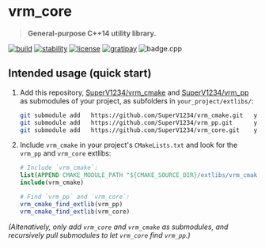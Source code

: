 # vrm_core

> **General-purpose C++14 utility library.**

[![build][badge.build]][build]
[![stability][badge.stability]][stability]
[![license][badge.license]][license]
[![gratipay][badge.gratipay]][gratipay]
![badge.cpp](https://img.shields.io/badge/c++-14-ff69b4.svg?style=flat-square)

[badge.build]: https://img.shields.io/travis/SuperV1234/vrm_core.svg?style=flat-square
[badge.stability]: https://img.shields.io/badge/stability-unstable-yellow.svg?style=flat-square
[badge.license]: http://img.shields.io/badge/license-afl%203.0-blue.svg?style=flat-square
[badge.gratipay]: https://img.shields.io/gratipay/user/SuperV1234.svg?style=flat-square

[build]: https://travis-ci.org/SuperV1234/vrm_core
[stability]: http://github.com/badges/stability-badges
[license]: https://github.com/SuperV1234/vrm_core/blob/master/LICENSE
[gratipay]: https://gratipay.com/~SuperV1234/

## Intended usage (quick start)

1. Add this repository, [SuperV1234/vrm_cmake](https://github.com/SuperV1234/vrm_cmake) and [SuperV1234/vrm_pp](https://github.com/SuperV1234/vrm_pp) as submodules of your project, as subfolders in `your_project/extlibs/`:

    ```bash
    git submodule add   https://github.com/SuperV1234/vrm_cmake.git   your_project/extlibs/vrm_cmake
    git submodule add   https://github.com/SuperV1234/vrm_pp.git      your_project/extlibs/vrm_pp
    git submodule add   https://github.com/SuperV1234/vrm_core.git    your_project/extlibs/vrm_core
    ```

2. Include `vrm_cmake` in your project's `CMakeLists.txt` and look for the `vrm_pp` and `vrm_core` extlibs:

    ```cmake
    # Include `vrm_cmake`:
    list(APPEND CMAKE_MODULE_PATH "${CMAKE_SOURCE_DIR}/extlibs/vrm_cmake/cmake/")
    include(vrm_cmake)

    # Find `vrm_pp` and `vrm_core`:
    vrm_cmake_find_extlib(vrm_pp)
    vrm_cmake_find_extlib(vrm_core)
    ```

*(Altenatively, only add `vrm_core` and `vrm_cmake` as submodules, and recursively pull submodules to let `vrm_core` find `vrm_pp`.)*
